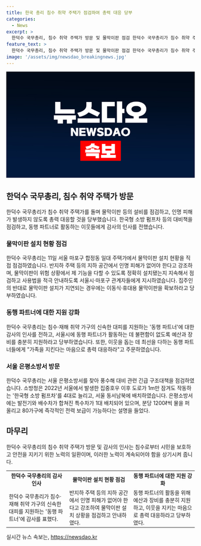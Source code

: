 ```yaml
---
title: 한국 총리 침수 취약 주택가 점검하여 총력 대응 당부
categories:
  - News
excerpt: >
  한덕수 국무총리, 침수 취약 주택가 방문 및 물막이판 점검 한덕수 국무총리가 침수 취약 주택가를 방문해 물막이판 설치 현황을 점검하며, 인명 피해를 없애는 데 총력 대응할 것을 당부했다. 이동식 물막이판을 확보하도록 당부하고, 침수·재해 취약 가구의 대피를 지원하는 동행 파트너에 감사의 뜻을 표했다. 또한, 서울 은평소방서를 방문해 풍수해 대비 관련 긴급 구조대책을 점검하고, 한국형 소방 펌프차를 4대로 늘려 도로 침수 상황 대비하고 있다. (150자)
feature_text: >
  한덕수 국무총리, 침수 취약 주택가 방문 및 물막이판 점검 한덕수 국무총리가 침수 취약 주택가를 방문해 물막이판 설치 현황을 점검하며, 인명 피해를 없애는 데 총력 대응할 것을 당부했다. 이동식 물막이판을 확보하도록 당부하고, 침수·재해 취약 가구의 대피를 지원하는 동행 파트너에 감사의 뜻을 표했다. 또한, 서울 은평소방서를 방문해 풍수해 대비 관련 긴급 구조대책을 점검하고, 한국형 소방 펌프차를 4대로 늘려 도로 침수 상황 대비하고 있다. (150자)
image: '/assets/img/newsdao_breakingnews.jpg'
---
```


<p><img src="/assets/img/newsdao_breakingnews.jpg" alt="flaretime 속보" /></p>

<h2 data-ke-size="size32">한덕수 국무총리, 침수 취약 주택가 방문</h2>

<p data-ke-size="size16">한덕수 국무총리가 침수 취약 주택가를 돌며 물막이판 등의 설비를 점검하고, 인명 피해가 발생하지 않도록 총력 대응할 것을 당부했습니다. 한국형 소방 펌프차 등의 대비책을 점검하고, 동행 파트너로 활동하는 이웃들에게 감사의 인사를 전했습니다.</p>

<h3 data-ke-size="size28">물막이판 설치 현황 점검</h3>

<p data-ke-size="size16">한덕수 국무총리는 11일 서울 마포구 합정동 일대 주택가에서 물막이판 설치 현황을 직접 점검하였습니다. 반지하 주택 등의 지하 공간에서 인명 피해가 없어야 한다고 강조하며, 물막이판이 위험 상황에서 제 기능을 다할 수 있도록 정확히 설치됐는지 지속해서 점검하고 사용법을 적극 안내하도록 서울시·마포구 관계자들에게 지시하였습니다. 집주인의 반대로 물막이판 설치가 지연되는 경우에는 이동식·휴대용 물막이판을 확보하라고 당부하였습니다.</p>

<h3 data-ke-size="size28">동행 파트너에 대한 지원 강화</h3>

<p data-ke-size="size16">한덕수 국무총리는 침수·재해 취약 가구의 신속한 대피를 지원하는 '동행 파트너'에 대한 감사의 인사를 전하고, 서울시에 동행 파트너가 활동하는 데 불편함이 없도록 예산과 장비를 충분히 지원하라고 당부하였습니다. 또한, 이웃을 돕는 데 최선을 다하는 동행 파트너들에게 "가족을 지킨다는 마음으로 총력 대응하라"고 주문하였습니다.</p>

<h3 data-ke-size="size28">서울 은평소방서 방문</h3>

<p data-ke-size="size16">한덕수 국무총리는 서울 은평소방서를 찾아 풍수해 대비 관련 긴급 구조대책을 점검하였습니다. 소방청은 2022년 서울에서 발생한 집중호우 이후 도로가 1m만 잠겨도 작동하는 '한국형 소방 펌프차'를 4대로 늘리고, 서울 동서남북에 배치하였습니다. 은평소방서에는 발전기와 배수차가 합쳐진 특수차가 1대 배치되어 있으며, 분당 1200ℓ씩 물을 퍼 올리고 80가구에 즉각적인 전력 보급이 가능하다는 설명을 들었다.</p>

<h2 data-ke-size="size32">마무리</h2>

<p data-ke-size="size16">한덕수 국무총리의 침수 취약 주택가 방문 및 감사의 인사는 침수로부터 시민을 보호하고 안전을 지키기 위한 노력의 일환이며, 이러한 노력이 계속되어야 함을 상기시켜 줍니다.</p>

<table>
    <tr>
        <td style="text-align: center; height: 17px;"><b>한덕수 국무총리의 감사 인사</b></td>
        <td style="text-align: center; height: 17px;"><b>물막이판 설치 현황 점검</b></td>
        <td style="text-align: center; height: 17px;"><b>동행 파트너에 대한 지원 강화</b></td>
    </tr>
    <tr>
        <td>한덕수 국무총리가 침수·재해 취약 가구의 신속한 대피를 지원하는 '동행 파트너'에 감사를 표했다.</td>
        <td>반지하 주택 등의 지하 공간에서 인명 피해가 없어야 한다고 강조하여 물막이판 설치 상황을 점검하고 안내하였다.</td>
        <td>동행 파트너의 활동을 위해 예산과 장비를 충분히 지원하고, 이웃을 지키는 마음으로 총력 대응하라고 당부하였다.</td>
    </tr>
</table>
실시간 뉴스 속보는, <a href="https://newsdao.kr" rel="dofollow">https://newsdao.kr</a>


